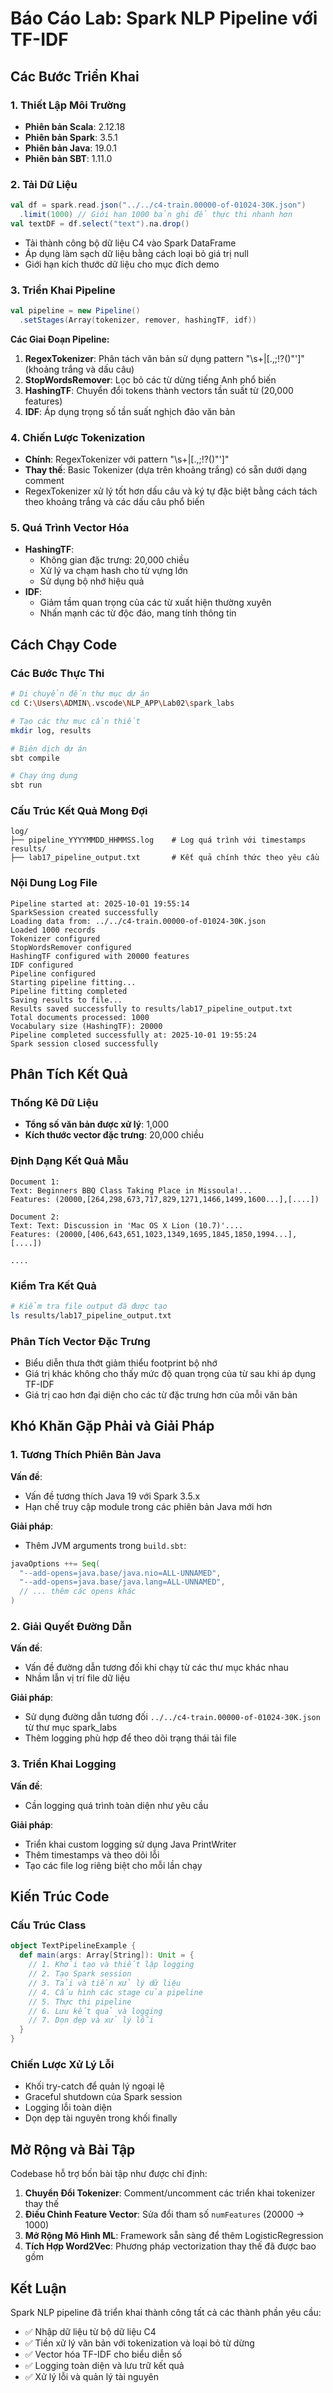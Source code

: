 # Báo Cáo Lab: Spark NLP Pipeline với TF-IDF
## Các Bước Triển Khai

### 1. Thiết Lập Môi Trường
- **Phiên bản Scala**: 2.12.18
- **Phiên bản Spark**: 3.5.1
- **Phiên bản Java**: 19.0.1
- **Phiên bản SBT**: 1.11.0

### 2. Tải Dữ Liệu
```scala
val df = spark.read.json("../../c4-train.00000-of-01024-30K.json")
  .limit(1000) // Giới hạn 1000 bản ghi để thực thi nhanh hơn
val textDF = df.select("text").na.drop()
```
- Tải thành công bộ dữ liệu C4 vào Spark DataFrame
- Áp dụng làm sạch dữ liệu bằng cách loại bỏ giá trị null
- Giới hạn kích thước dữ liệu cho mục đích demo

### 3. Triển Khai Pipeline
```scala
val pipeline = new Pipeline()
  .setStages(Array(tokenizer, remover, hashingTF, idf))
```

**Các Giai Đoạn Pipeline:**
1. **RegexTokenizer**: Phân tách văn bản sử dụng pattern "\\s+|[.,;!?()\"']" (khoảng trắng và dấu câu)
2. **StopWordsRemover**: Lọc bỏ các từ dừng tiếng Anh phổ biến
3. **HashingTF**: Chuyển đổi tokens thành vectors tần suất từ (20,000 features)
4. **IDF**: Áp dụng trọng số tần suất nghịch đảo văn bản

### 4. Chiến Lược Tokenization
- **Chính**: RegexTokenizer với pattern "\\s+|[.,;!?()\"']"
- **Thay thế**: Basic Tokenizer (dựa trên khoảng trắng) có sẵn dưới dạng comment
- RegexTokenizer xử lý tốt hơn dấu câu và ký tự đặc biệt bằng cách tách theo khoảng trắng và các dấu câu phổ biến

### 5. Quá Trình Vector Hóa
- **HashingTF**: 
  - Không gian đặc trưng: 20,000 chiều
  - Xử lý va chạm hash cho từ vựng lớn
  - Sử dụng bộ nhớ hiệu quả
- **IDF**: 
  - Giảm tầm quan trọng của các từ xuất hiện thường xuyên
  - Nhấn mạnh các từ độc đáo, mang tính thông tin

## Cách Chạy Code
### Các Bước Thực Thi
```bash
# Di chuyển đến thư mục dự án
cd C:\Users\ADMIN\.vscode\NLP_APP\Lab02\spark_labs

# Tạo các thư mục cần thiết
mkdir log, results

# Biên dịch dự án
sbt compile

# Chạy ứng dụng
sbt run
```

### Cấu Trúc Kết Quả Mong Đợi
```
log/
├── pipeline_YYYYMMDD_HHMMSS.log    # Log quá trình với timestamps
results/
├── lab17_pipeline_output.txt       # Kết quả chính thức theo yêu cầu
```

### Nội Dung Log File
```
Pipeline started at: 2025-10-01 19:55:14
SparkSession created successfully
Loading data from: ../../c4-train.00000-of-01024-30K.json
Loaded 1000 records
Tokenizer configured
StopWordsRemover configured
HashingTF configured with 20000 features
IDF configured
Pipeline configured
Starting pipeline fitting...
Pipeline fitting completed
Saving results to file...
Results saved successfully to results/lab17_pipeline_output.txt
Total documents processed: 1000
Vocabulary size (HashingTF): 20000
Pipeline completed successfully at: 2025-10-01 19:55:24
Spark session closed successfully

```

## Phân Tích Kết Quả

### Thống Kê Dữ Liệu
- **Tổng số văn bản được xử lý**: 1,000
- **Kích thước vector đặc trưng**: 20,000 chiều

### Định Dạng Kết Quả Mẫu
```
Document 1:
Text: Beginners BBQ Class Taking Place in Missoula!...
Features: (20000,[264,298,673,717,829,1271,1466,1499,1600...],[....])

Document 2:
Text: Text: Discussion in 'Mac OS X Lion (10.7)'....
Features: (20000,[406,643,651,1023,1349,1695,1845,1850,1994...],[....])

....
```

### Kiểm Tra Kết Quả
```bash
# Kiểm tra file output đã được tạo
ls results/lab17_pipeline_output.txt
```

### Phân Tích Vector Đặc Trưng
- Biểu diễn thưa thớt giảm thiểu footprint bộ nhớ
- Giá trị khác không cho thấy mức độ quan trọng của từ sau khi áp dụng TF-IDF
- Giá trị cao hơn đại diện cho các từ đặc trưng hơn của mỗi văn bản

## Khó Khăn Gặp Phải và Giải Pháp
### 1. Tương Thích Phiên Bản Java
**Vấn đề**: 
- Vấn đề tương thích Java 19 với Spark 3.5.x
- Hạn chế truy cập module trong các phiên bản Java mới hơn

**Giải pháp**: 
- Thêm JVM arguments trong `build.sbt`:
```scala
javaOptions ++= Seq(
  "--add-opens=java.base/java.nio=ALL-UNNAMED",
  "--add-opens=java.base/java.lang=ALL-UNNAMED",
  // ... thêm các opens khác
)
```

### 2. Giải Quyết Đường Dẫn
**Vấn đề**: 
- Vấn đề đường dẫn tương đối khi chạy từ các thư mục khác nhau
- Nhầm lẫn vị trí file dữ liệu

**Giải pháp**: 
- Sử dụng đường dẫn tương đối `../../c4-train.00000-of-01024-30K.json` từ thư mục spark_labs
- Thêm logging phù hợp để theo dõi trạng thái tải file

### 3. Triển Khai Logging
**Vấn đề**: 
- Cần logging quá trình toàn diện như yêu cầu

**Giải pháp**: 
- Triển khai custom logging sử dụng Java PrintWriter
- Thêm timestamps và theo dõi lỗi
- Tạo các file log riêng biệt cho mỗi lần chạy

## Kiến Trúc Code
### Cấu Trúc Class
```scala
object TextPipelineExample {
  def main(args: Array[String]): Unit = {
    // 1. Khởi tạo và thiết lập logging
    // 2. Tạo Spark session
    // 3. Tải và tiền xử lý dữ liệu
    // 4. Cấu hình các stage của pipeline
    // 5. Thực thi pipeline
    // 6. Lưu kết quả và logging
    // 7. Dọn dẹp và xử lý lỗi
  }
}
```

### Chiến Lược Xử Lý Lỗi
- Khối try-catch để quản lý ngoại lệ
- Graceful shutdown của Spark session
- Logging lỗi toàn diện
- Dọn dẹp tài nguyên trong khối finally

## Mở Rộng và Bài Tập

Codebase hỗ trợ bốn bài tập như được chỉ định:

1. **Chuyển Đổi Tokenizer**: Comment/uncomment các triển khai tokenizer thay thế
2. **Điều Chỉnh Feature Vector**: Sửa đổi tham số `numFeatures` (20000 → 1000)
3. **Mở Rộng Mô Hình ML**: Framework sẵn sàng để thêm LogisticRegression
4. **Tích Hợp Word2Vec**: Phương pháp vectorization thay thế đã được bao gồm

## Kết Luận

Spark NLP pipeline đã triển khai thành công tất cả các thành phần yêu cầu:
- ✅ Nhập dữ liệu từ bộ dữ liệu C4
- ✅ Tiền xử lý văn bản với tokenization và loại bỏ từ dừng
- ✅ Vector hóa TF-IDF cho biểu diễn số
- ✅ Logging toàn diện và lưu trữ kết quả
- ✅ Xử lý lỗi và quản lý tài nguyên
